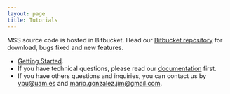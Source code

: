 ```yaml
---
layout: page
title: Tutorials
---
```





MSS source code is hosted in Bitbucket. Head our <a href="https://mss-developer-vpu@bitbucket.org/jcsma/mss-dev.git">Bitbucket repository</a> for download, bugs fixed and new features.

* [Getting Started](https://bitbucket.org/jcsma/mss-dev/issues).
* If you have technical questions, please read our [documentation](https://bitbucket.org/jcsma/mss-dev/issues) first.
* If you have others questions and inquiries, you can contact us by [vpu@uam.es](mailto:vpu@uam.es) and [mario.gonzalez.jim@gmail.com](mailto:mario.gonzalez.jim@gmail.com).
